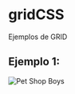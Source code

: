 # gridCSS
Ejemplos de GRID 

## Ejemplo 1:

![Pet Shop Boys](https://i.pinimg.com/originals/78/28/b3/7828b3900873738a7957ad60e9e060f6.jpg)
